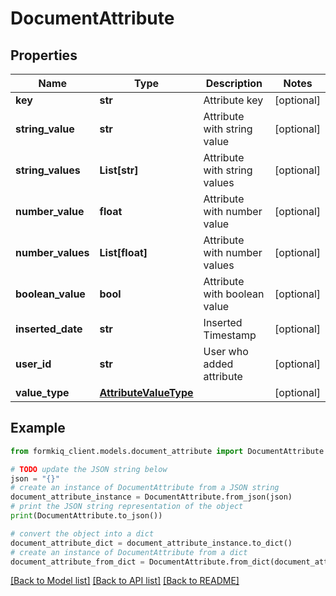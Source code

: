 # DocumentAttribute


## Properties

Name | Type | Description | Notes
------------ | ------------- | ------------- | -------------
**key** | **str** | Attribute key | [optional] 
**string_value** | **str** | Attribute with string value | [optional] 
**string_values** | **List[str]** | Attribute with string values | [optional] 
**number_value** | **float** | Attribute with number value | [optional] 
**number_values** | **List[float]** | Attribute with number values | [optional] 
**boolean_value** | **bool** | Attribute with boolean value | [optional] 
**inserted_date** | **str** | Inserted Timestamp | [optional] 
**user_id** | **str** | User who added attribute | [optional] 
**value_type** | [**AttributeValueType**](AttributeValueType.md) |  | [optional] 

## Example

```python
from formkiq_client.models.document_attribute import DocumentAttribute

# TODO update the JSON string below
json = "{}"
# create an instance of DocumentAttribute from a JSON string
document_attribute_instance = DocumentAttribute.from_json(json)
# print the JSON string representation of the object
print(DocumentAttribute.to_json())

# convert the object into a dict
document_attribute_dict = document_attribute_instance.to_dict()
# create an instance of DocumentAttribute from a dict
document_attribute_from_dict = DocumentAttribute.from_dict(document_attribute_dict)
```
[[Back to Model list]](../README.md#documentation-for-models) [[Back to API list]](../README.md#documentation-for-api-endpoints) [[Back to README]](../README.md)



